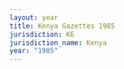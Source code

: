 ```yaml
---
layout: year
title: Kenya Gazettes 1985
jurisdiction: KE
jurisdiction_name: Kenya
year: "1985"
---
```

